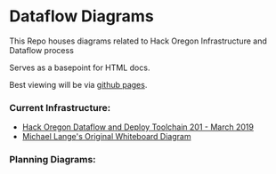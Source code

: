 # Dataflow Diagrams

This Repo houses diagrams related to Hack Oregon Infrastructure and Dataflow process

Serves as a basepoint for HTML docs.

Best viewing will be via [github pages](https://hackoregon.github.io/DataflowDiagrams/).

### Current Infrastructure:

* [Hack Oregon Dataflow and Deploy Toolchain 201 - March 2019](https://hackoregon.github.io/DataflowDiagrams/HackOregonDataFlowDiagram2017-Mar2019.html)
* [Michael Lange's Original Whiteboard Diagram](./whiteboard_arch_diagram.png)

### Planning Diagrams:

